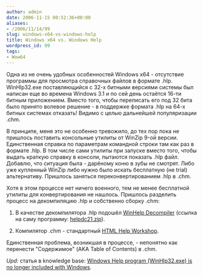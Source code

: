 ```yaml
---
author: admin
date: 2006-11-15 00:52:36+00:00
aliases:
- /2006/11/14/99
slug: windows-x64-vs-windows-help
title: Windows x64 vs. Windows Help
wordpress_id: 99
tags:
- Wow64
---
```


Одна из не очень удобных особенностей Windows x64 - отсутствие программы для просмотра справочных файлов в формате .hlp. WinHlp32.exe поставляющийся с 32-х битными версиями системы был написан еще во времена Windows 3.1 и по сей день остаётся 16-ти битным приложением. Вместо того, чтобы переписать его под 32 бита было принято волевое решение - в поддержке формата .hlp на 64-х битных системах отказать! Видимо с целью дальнейшей популяризации .chm. 

В принципе, меня это не особенно тревожило, до тех пор пока не пришлось поставить консольные утилиты от WinZip 9-ой версии. Единственная справка по параметрам командной строки там как раз в формате .hlp. В том числе сами утилиты при запуске вместо того, чтобы выдать краткую справку в консоли, пытаются показать .hlp файл. Добавлю, что ситуация была - дарёному коню в зубы не смотрят. Либо уже купленный WinZip либо нужно было искать бесплатную (не trial) альтернативу. Пришлось заняться переконвертированием .hlp в .chm. 

Хотя в этом процессе нет ничего военного, тем не менее бесплатной утилиты для конвертирования не нашлось. Пришлось разделить процесс на декомпиляцию .hlp и собственно сборку .chm:

  1. В качестве декомпилятора .hlp подошёл [WinHelp Decompiler](http://www.helpscribble.com/decompiler.html) (ссылка на саму программу: [helpdc21.zip](http://download.jgsoft.com/helpscribble/helpdc21.zip)).

  2. Компилятор .chm - стандартный [HTML Help Workshop](http://www.microsoft.com/downloads/details.aspx?familyid=00535334-c8a6-452f-9aa0-d597d16580cc&displaylang=en).

Единственная проблема, возникшая в процессе, - непонятно как перенести "Содержимое" (AKA Table of Contents) в .chm.

_Upd:_ статья в knowledge base: [Windows Help program (WinHlp32.exe) is no longer included with Windows](http://support.microsoft.com/kb/917607).
